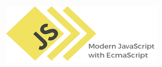 <div align="center">
    <kbd><img src="modern_javascript.png" width="400" height="150"></kbd>
</div>